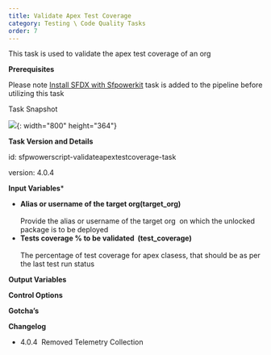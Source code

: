```yaml
---
title: Validate Apex Test Coverage
category: Testing \ Code Quality Tasks
order: 7
---
```


This task is used to validate the apex test coverage of an org

**Prerequisites**

Please note [Install SFDX with Sfpowerkit](/Tasks/Common-Utility-Tasks/Install%20SFDX%20CLI/) task is added to the pipeline before utilizing this task

Task Snapshot

![](/uploads/validatecodecoverageorg.PNG){: width="800" height="364"}

**Task Version and Details**

id: sfpwowerscript-validateapextestcoverage-task

version: 4.0.4

**Input Variables**\*

* **Alias or username of the target org(target\_org)**<br><br>Provide the alias or username of the target org&nbsp; on which the unlocked package is to be deployed
* **Tests coverage %&nbsp;to be validated&nbsp; (test\_coverage)**<br><br>The percentage of test coverage for apex clasess, that should be as per the last test run status

**Output Variables**

**Control Options**

**Gotcha’s**

**Changelog**

* 4\.0.4&nbsp; Removed Telemetry Collection